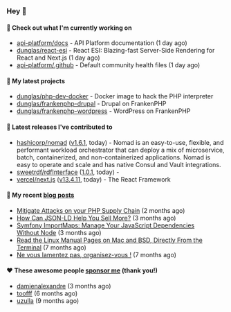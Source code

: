 ### Hey 👋

#### 👷 Check out what I'm currently working on

- [api-platform/docs](https://github.com/api-platform/docs) - API Platform documentation (1 day ago)
- [dunglas/react-esi](https://github.com/dunglas/react-esi) - React ESI: Blazing-fast Server-Side Rendering for React and Next.js (1 day ago)
- [api-platform/.github](https://github.com/api-platform/.github) - Default community health files (1 day ago)

#### 🌱 My latest projects

- [dunglas/php-dev-docker](https://github.com/dunglas/php-dev-docker) - Docker image to hack the PHP interpreter
- [dunglas/frankenphp-drupal](https://github.com/dunglas/frankenphp-drupal) - Drupal on FrankenPHP
- [dunglas/frankenphp-wordpress](https://github.com/dunglas/frankenphp-wordpress) - WordPress on FrankenPHP

#### 🔭 Latest releases I've contributed to

- [hashicorp/nomad](https://github.com/hashicorp/nomad) ([v1.6.1](https://github.com/hashicorp/nomad/releases/tag/v1.6.1), today) - Nomad is an easy-to-use, flexible, and performant workload orchestrator that can deploy a mix of microservice, batch, containerized, and non-containerized applications. Nomad is easy to operate and scale and has native Consul and Vault integrations.
- [sweetrdf/rdfInterface](https://github.com/sweetrdf/rdfInterface) ([1.0.1](https://github.com/sweetrdf/rdfInterface/releases/tag/1.0.1), today) - 
- [vercel/next.js](https://github.com/vercel/next.js) ([v13.4.11](https://github.com/vercel/next.js/releases/tag/v13.4.11), today) - The React Framework

#### 📜 My recent [blog posts](https://dunglas.fr)

- [Mitigate Attacks on your PHP Supply Chain](https://dunglas.dev/2023/05/mitigate-attacks-on-your-php-supply-chain/) (2 months ago)
- [How Can JSON-LD Help You Sell More?](https://dunglas.dev/2023/04/how-can-json-ld-help-you-sell-more/) (3 months ago)
- [Symfony ImportMaps: Manage Your JavaScript Dependencies Without Node](https://dunglas.dev/2023/03/symfony-importmaps-manage-your-javascript-dependencies-without-node/) (3 months ago)
- [Read the Linux Manual Pages on Mac and BSD, Directly From the Terminal](https://dunglas.dev/2022/12/read-the-linux-manual-pages-on-mac-and-bsd-directly-from-the-terminal/) (7 months ago)
- [Ne vous lamentez pas, organisez-vous !](https://dunglas.dev/2022/12/ne-vous-lamentez-pas-organisez-vous/) (7 months ago)

#### ❤️ These awesome people [sponsor me](https://github.com/sponsors/dunglas) (thank you!)

- [damienalexandre](https://github.com/damienalexandre) (3 months ago)
- [toofff](https://github.com/toofff) (6 months ago)
- [uzulla](https://github.com/uzulla) (9 months ago)
